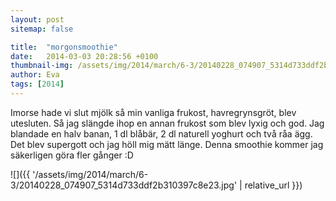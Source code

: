 ```yaml
---
layout: post
sitemap: false

title:  "morgonsmoothie"
date:   2014-03-03 20:28:56 +0100
thumbnail-img: /assets/img/2014/march/6-3/20140228_074907_5314d733ddf2b310397c8e23.jpg
author: Eva
tags: [2014]
---
```


Imorse hade vi slut mjölk så min vanliga frukost, havregrynsgröt, blev utesluten. Så jag slängde ihop en annan frukost som blev lyxig och god. Jag blandade en halv banan, 1 dl blåbär, 2 dl naturell yoghurt och två råa ägg. Det blev supergott och jag höll mig mätt länge. Denna smoothie kommer jag säkerligen göra fler gånger :D

![]({{ '/assets/img/2014/march/6-3/20140228_074907_5314d733ddf2b310397c8e23.jpg'  | relative_url }})

